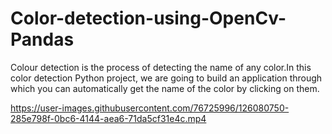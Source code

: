 # Color-detection-using-OpenCv-Pandas
Colour detection is the process of detecting the name of any color.In this color detection Python project, we are going to build an application through which you can automatically get the name of the color by clicking on them.

https://user-images.githubusercontent.com/76725996/126080750-285e798f-0bc6-4144-aea6-71da5cf31e4c.mp4

